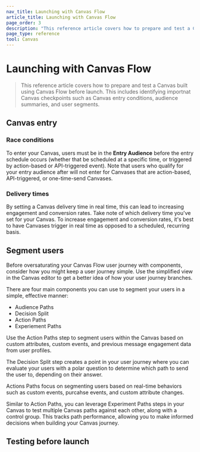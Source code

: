 ```yaml
---
nav_title: Launching with Canvas Flow
article_title: Launching with Canvas Flow
page_order: 3
description: "This reference article covers how to prepare and test a Canvas built with Canvas Flow before launch."
page_type: reference
tool: Canvas
---
```


# Launching with Canvas Flow

> This reference article covers how to prepare and test a Canvas built using Canvas Flow before launch. This includes identifying importnat Canvas checkpoints such as Canvas entry conditions, audience summaries, and user segments.

## Canvas entry

### Race conditions

To enter your Canvas, users must be in the **Entry Audience** before the entry schedule occurs (whether that be scheduled at a specific time, or triggered by action-based or API-triggered event). Note that users who qualify for your entry audience after will not enter for Canvases that are action-based, API-triggered, or one-time-send Canvases.

### Delivery times

By setting a Canvas delivery time in real time, this can lead to increasing engagement and conversion rates. Take note of which delivery time you've set for your Canvas. To increase engagement and conversion rates, it's best to have Canvases trigger in real time as opposed to a scheduled, recurring basis.

## Segment users

Before oversaturating your Canvas Flow user journey with components, consider how you might keep a user journey simple. Use the simplified view in the Canvas editor to get a better idea of how your user journey branches. 

There are four main components you can use to segment your users in a simple, effective manner:

* Audience Paths
* Decision Split
* Action Paths
* Experiement Paths

Use the Action Paths step to segment users within the Canvas based on custom attributes, custom events, and previous message engagement data from user profiles.

The Decision Split step creates a point in your user journey where you can evaluate your users with a polar question to determine which path to send the user to, depending on their answer.

Actions Paths focus on segmenting users based on real-time behaviors such as custom events, purcahse events, and custom attribute changes.

Similar to Action Paths, you can leverage Experiment Paths steps in your Canvas to test multiple Canvas paths against each other, along with a control group. This tracks path performance, allowing you to make informed decisions when building your Canvas journey. 


## Testing before launch

